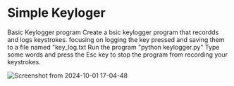 # Simple Keyloger 
Basic Keylogger program 
Create a bsic keylogger program that recordds and logs keystrokes. focusing on logging the key pressed and saving them to a file named "key_log.txt
Run the program "python keylogger.py"
Type some words and press the Esc key to stop the program from recording your keystrokes.

![Screenshot from 2024-10-01 17-04-48](https://github.com/user-attachments/assets/8b92f371-76a4-4f2f-adcd-5d3534ac582f)
